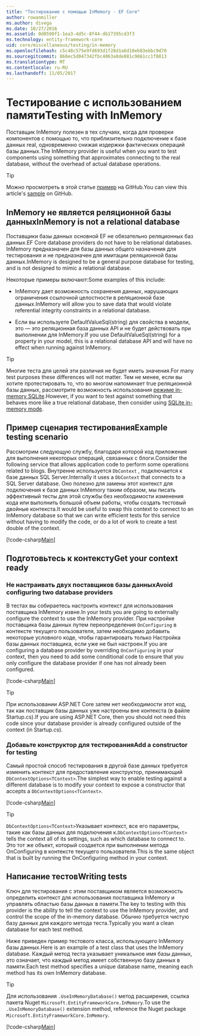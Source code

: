 ```yaml
---
title: "Тестирование с помощью InMemory - EF Core"
author: rowanmiller
ms.author: divega
ms.date: 10/27/2016
ms.assetid: 0d0590f1-1ea3-4d5c-8f44-db17395cd3f3
ms.technology: entity-framework-core
uid: core/miscellaneous/testing/in-memory
ms.openlocfilehash: c5c48c575e9fd693d1f28d1a6d10eb83ebbc9d70
ms.sourcegitcommit: 860ec5d047342fbc4063a0de881c9861cc1f8813
ms.translationtype: MT
ms.contentlocale: ru-RU
ms.lasthandoff: 11/05/2017
---
```

# <a name="testing-with-inmemory"></a><span data-ttu-id="0432e-102">Тестирование с использованием памяти</span><span class="sxs-lookup"><span data-stu-id="0432e-102">Testing with InMemory</span></span>

<span data-ttu-id="0432e-103">Поставщик InMemory полезен в тех случаях, когда для проверки компонентов с помощью то, что приблизительно подключение к базе данных real, одновременно снижая издержки фактических операций базы данных.</span><span class="sxs-lookup"><span data-stu-id="0432e-103">The InMemory provider is useful when you want to test components using something that approximates connecting to the real database, without the overhead of actual database operations.</span></span>

> [!TIP]  
> <span data-ttu-id="0432e-104">Можно просмотреть в этой статье [пример](https://github.com/aspnet/EntityFramework.Docs/tree/master/samples/core/Miscellaneous/Testing) на GitHub.</span><span class="sxs-lookup"><span data-stu-id="0432e-104">You can view this article's [sample](https://github.com/aspnet/EntityFramework.Docs/tree/master/samples/core/Miscellaneous/Testing) on GitHub.</span></span>

## <a name="inmemory-is-not-a-relational-database"></a><span data-ttu-id="0432e-105">InMemory не является реляционной базы данных</span><span class="sxs-lookup"><span data-stu-id="0432e-105">InMemory is not a relational database</span></span>

<span data-ttu-id="0432e-106">Поставщики базы данных основной EF не обязательно реляционных баз данных.</span><span class="sxs-lookup"><span data-stu-id="0432e-106">EF Core database providers do not have to be relational databases.</span></span> <span data-ttu-id="0432e-107">InMemory предназначен для базы данных общего назначения для тестирования и не предназначен для имитации реляционной базы данных.</span><span class="sxs-lookup"><span data-stu-id="0432e-107">InMemory is designed to be a general purpose database for testing, and is not designed to mimic a relational database.</span></span>

<span data-ttu-id="0432e-108">Некоторые примеры включают:</span><span class="sxs-lookup"><span data-stu-id="0432e-108">Some examples of this include:</span></span>
* <span data-ttu-id="0432e-109">InMemory дает возможность сохранения данных, нарушающих ограничения ссылочной целостности в реляционной базе данных.</span><span class="sxs-lookup"><span data-stu-id="0432e-109">InMemory will allow you to save data that would violate referential integrity constraints in a relational database.</span></span>

* <span data-ttu-id="0432e-110">Если вы используете DefaultValueSql(string) для свойства в модели, это — это реляционная база данных API и не будет действовать при выполнении для InMemory.</span><span class="sxs-lookup"><span data-stu-id="0432e-110">If you use DefaultValueSql(string) for a property in your model, this is a relational database API and will have no effect when running against InMemory.</span></span>

> [!TIP]  
> <span data-ttu-id="0432e-111">Многие теста для целей эти различия не будет иметь значения.</span><span class="sxs-lookup"><span data-stu-id="0432e-111">For many test purposes these differences will not matter.</span></span> <span data-ttu-id="0432e-112">Тем не менее, если вы хотите протестировать то, что во многом напоминает true реляционной базы данных, рассмотрите возможность использования [режиме in-memory SQLite](sqlite.md).</span><span class="sxs-lookup"><span data-stu-id="0432e-112">However, if you want to test against something that behaves more like a true relational database, then consider using [SQLite in-memory mode](sqlite.md).</span></span>

## <a name="example-testing-scenario"></a><span data-ttu-id="0432e-113">Пример сценария тестирования</span><span class="sxs-lookup"><span data-stu-id="0432e-113">Example testing scenario</span></span>

<span data-ttu-id="0432e-114">Рассмотрим следующую службу, благодаря которой код приложения для выполнения некоторых операций, связанных с блоги.</span><span class="sxs-lookup"><span data-stu-id="0432e-114">Consider the following service that allows application code to perform some operations related to blogs.</span></span> <span data-ttu-id="0432e-115">Внутренне используется `DbContext` , подключается к базе данных SQL Server.</span><span class="sxs-lookup"><span data-stu-id="0432e-115">Internally it uses a `DbContext` that connects to a SQL Server database.</span></span> <span data-ttu-id="0432e-116">Оно полезно для замены этот контекст для подключения к базе данных InMemory таким образом, мы писать эффективный тесты для этой службы без необходимости изменения кода или выполнить большой объем работы, чтобы создать тестовый двойные контекста.</span><span class="sxs-lookup"><span data-stu-id="0432e-116">It would be useful to swap this context to connect to an InMemory database so that we can write efficient tests for this service without having to modify the code, or do a lot of work to create a test double of the context.</span></span>

[!code-csharp[Main](../../../../samples/core/Miscellaneous/Testing/BusinessLogic/BlogService.cs)]

## <a name="get-your-context-ready"></a><span data-ttu-id="0432e-117">Подготовьтесь к контексту</span><span class="sxs-lookup"><span data-stu-id="0432e-117">Get your context ready</span></span>

### <a name="avoid-configuring-two-database-providers"></a><span data-ttu-id="0432e-118">Не настраивать двух поставщиков базы данных</span><span class="sxs-lookup"><span data-stu-id="0432e-118">Avoid configuring two database providers</span></span>

<span data-ttu-id="0432e-119">В тестах вы собираетесь настроить контекст для использования поставщика InMemory извне.</span><span class="sxs-lookup"><span data-stu-id="0432e-119">In your tests you are going to externally configure the context to use the InMemory provider.</span></span> <span data-ttu-id="0432e-120">При настройке поставщика базы данных путем переопределения `OnConfiguring` в контексте текущего пользователя, затем необходимо добавить некоторые условного коде, чтобы гарантировать только Настройка базы данных поставщика, если уже не был настроен.</span><span class="sxs-lookup"><span data-stu-id="0432e-120">If you are configuring a database provider by overriding `OnConfiguring` in your context, then you need to add some conditional code to ensure that you only configure the database provider if one has not already been configured.</span></span>

[!code-csharp[Main](../../../../samples/core/Miscellaneous/Testing/BusinessLogic/BloggingContext.cs#OnConfiguring)]

> [!TIP]  
> <span data-ttu-id="0432e-121">При использовании ASP.NET Core затем нет необходимости этот код, так как поставщик базы данных уже настроены вне контекста (в файле Startup.cs).</span><span class="sxs-lookup"><span data-stu-id="0432e-121">If you are using ASP.NET Core, then you should not need this code since your database provider is already configured outside of the context (in Startup.cs).</span></span>

### <a name="add-a-constructor-for-testing"></a><span data-ttu-id="0432e-122">Добавьте конструктор для тестирования</span><span class="sxs-lookup"><span data-stu-id="0432e-122">Add a constructor for testing</span></span>

<span data-ttu-id="0432e-123">Самый простой способ тестирования в другой базе данных требуется изменить контекст для предоставления конструктор, принимающий `DbContextOptions<TContext>`.</span><span class="sxs-lookup"><span data-stu-id="0432e-123">The simplest way to enable testing against a different database is to modify your context to expose a constructor that accepts a `DbContextOptions<TContext>`.</span></span>

[!code-csharp[Main](../../../../samples/core/Miscellaneous/Testing/BusinessLogic/BloggingContext.cs#Constructors)]

> [!TIP]  
> <span data-ttu-id="0432e-124">`DbContextOptions<TContext>`Указывает контекст, все его параметры, такие как базы данных для подключения к.</span><span class="sxs-lookup"><span data-stu-id="0432e-124">`DbContextOptions<TContext>` tells the context all of its settings, such as which database to connect to.</span></span> <span data-ttu-id="0432e-125">Это тот же объект, который создается при выполнении метода OnConfiguring в контексте текущего пользователя.</span><span class="sxs-lookup"><span data-stu-id="0432e-125">This is the same object that is built by running the OnConfiguring method in your context.</span></span>

## <a name="writing-tests"></a><span data-ttu-id="0432e-126">Написание тестов</span><span class="sxs-lookup"><span data-stu-id="0432e-126">Writing tests</span></span>

<span data-ttu-id="0432e-127">Ключ для тестирования с этим поставщиком является возможность определить контекст для использования поставщика InMemory и управлять областью базы данных в памяти.</span><span class="sxs-lookup"><span data-stu-id="0432e-127">The key to testing with this provider is the ability to tell the context to use the InMemory provider, and control the scope of the in-memory database.</span></span> <span data-ttu-id="0432e-128">Обычно требуется чистую базу данных для каждого метода теста.</span><span class="sxs-lookup"><span data-stu-id="0432e-128">Typically you want a clean database for each test method.</span></span>

<span data-ttu-id="0432e-129">Ниже приведен пример тестового класса, использующего InMemory базы данных.</span><span class="sxs-lookup"><span data-stu-id="0432e-129">Here is an example of a test class that uses the InMemory database.</span></span> <span data-ttu-id="0432e-130">Каждый метод теста указывает уникальное имя базы данных, это означает, что каждый метод имеет собственную базу данных в памяти.</span><span class="sxs-lookup"><span data-stu-id="0432e-130">Each test method specifies a unique database name, meaning each method has its own InMemory database.</span></span>

>[!TIP]
> <span data-ttu-id="0432e-131">Для использования `.UseInMemoryDatabase()` метод расширения, ссылка пакета Nuget `Microsoft.EntityFrameworkCore.InMemory`.</span><span class="sxs-lookup"><span data-stu-id="0432e-131">To use the `.UseInMemoryDatabase()` extension method, reference the Nuget package `Microsoft.EntityFrameworkCore.InMemory`.</span></span>

[!code-csharp[Main](../../../../samples/core/Miscellaneous/Testing/TestProject/InMemory/BlogServiceTests.cs)]
